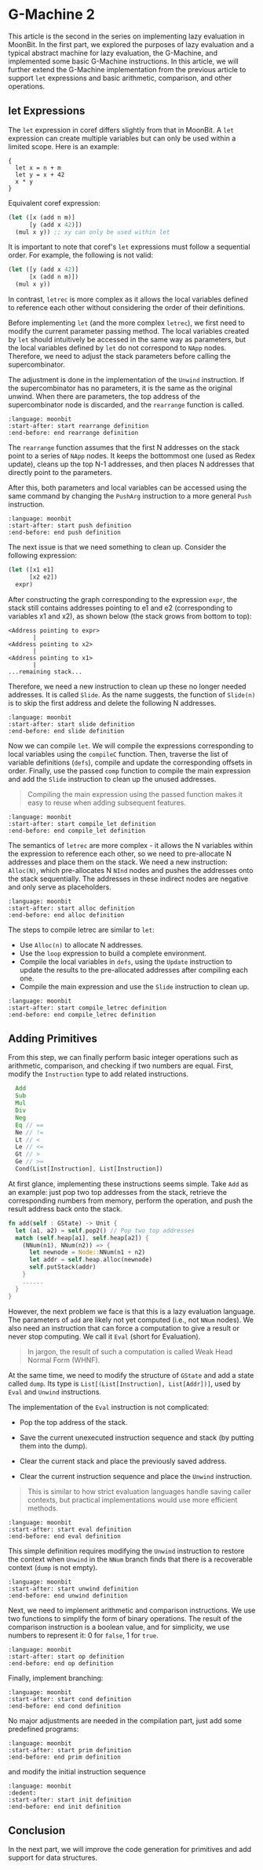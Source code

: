 # G-Machine 2

This article is the second in the series on implementing lazy evaluation in MoonBit. In the first part, we explored the purposes of lazy evaluation and a typical abstract machine for lazy evaluation, the G-Machine, and implemented some basic G-Machine instructions. In this article, we will further extend the G-Machine implementation from the previous article to support `let` expressions and basic arithmetic, comparison, and other operations.

## let Expressions

The `let` expression in coref differs slightly from that in MoonBit. A `let` expression can create multiple variables but can only be used within a limited scope. Here is an example:

```moonbit
{
  let x = n + m
  let y = x + 42
  x * y
}
```

Equivalent coref expression:

```clojure
(let ([x (add n m)]
      [y (add x 42)])
  (mul x y)) ;; xy can only be used within let
```

It is important to note that coref's `let` expressions must follow a sequential order. For example, the following is not valid:

```clojure
(let ([y (add x 42)]
      [x (add n m)])
  (mul x y))
```

In contrast, `letrec` is more complex as it allows the local variables defined to reference each other without considering the order of their definitions.

Before implementing `let` (and the more complex `letrec`), we first need to modify the current parameter passing method. The local variables created by `let` should intuitively be accessed in the same way as parameters, but the local variables defined by `let` do not correspond to `NApp` nodes. Therefore, we need to adjust the stack parameters before calling the supercombinator.

The adjustment is done in the implementation of the `Unwind` instruction. If the supercombinator has no parameters, it is the same as the original unwind. When there are parameters, the top address of the supercombinator node is discarded, and the `rearrange` function is called.

```{literalinclude} /sources/gmachine/src/part2/vm.mbt
:language: moonbit
:start-after: start rearrange definition
:end-before: end rearrange definition
```

The `rearrange` function assumes that the first N addresses on the stack point to a series of `NApp` nodes. It keeps the bottommost one (used as Redex update), cleans up the top N-1 addresses, and then places N addresses that directly point to the parameters.

After this, both parameters and local variables can be accessed using the same command by changing the `PushArg` instruction to a more general `Push` instruction.

```{literalinclude} /sources/gmachine/src/part2/vm.mbt
:language: moonbit
:start-after: start push definition
:end-before: end push definition
```

The next issue is that we need something to clean up. Consider the following expression:

```clojure
(let ([x1 e1]
      [x2 e2])
  expr)
```

After constructing the graph corresponding to the expression `expr`, the stack still contains addresses pointing to e1 and e2 (corresponding to variables x1 and x2), as shown below (the stack grows from bottom to top):

```
<Address pointing to expr>
       |
<Address pointing to x2>
       |
<Address pointing to x1>
       |
...remaining stack...
```

Therefore, we need a new instruction to clean up these no longer needed addresses. It is called `Slide`. As the name suggests, the function of `Slide(n)` is to skip the first address and delete the following N addresses.

```{literalinclude} /sources/gmachine/src/part2/vm.mbt
:language: moonbit
:start-after: start slide definition
:end-before: end slide definition
```

Now we can compile `let`. We will compile the expressions corresponding to local variables using the `compileC` function. Then, traverse the list of variable definitions (`defs`), compile and update the corresponding offsets in order. Finally, use the passed `comp` function to compile the main expression and add the `Slide` instruction to clean up the unused addresses.

> Compiling the main expression using the passed function makes it easy to reuse when adding subsequent features.

```{literalinclude} /sources/gmachine/src/part2/compile.mbt
:language: moonbit
:start-after: start compile_let definition
:end-before: end compile_let definition
```

The semantics of `letrec` are more complex - it allows the N variables within the expression to reference each other, so we need to pre-allocate N addresses and place them on the stack. We need a new instruction: `Alloc(N)`, which pre-allocates N `NInd` nodes and pushes the addresses onto the stack sequentially. The addresses in these indirect nodes are negative and only serve as placeholders.

```{literalinclude} /sources/gmachine/src/part2/vm.mbt
:language: moonbit
:start-after: start alloc definition
:end-before: end alloc definition
```

The steps to compile letrec are similar to `let`:

- Use `Alloc(n)` to allocate N addresses.
- Use the `loop` expression to build a complete environment.
- Compile the local variables in `defs`, using the `Update` instruction to update the results to the pre-allocated addresses after compiling each one.
- Compile the main expression and use the `Slide` instruction to clean up.

```{literalinclude} /sources/gmachine/src/part2/compile.mbt
:language: moonbit
:start-after: start compile_letrec definition
:end-before: end compile_letrec definition
```

## Adding Primitives

From this step, we can finally perform basic integer operations such as arithmetic, comparison, and checking if two numbers are equal. First, modify the `Instruction` type to add related instructions.

```rust
  Add
  Sub
  Mul
  Div
  Neg
  Eq // ==
  Ne // !=
  Lt // <
  Le // <=
  Gt // >
  Ge // >=
  Cond(List[Instruction], List[Instruction])
```

At first glance, implementing these instructions seems simple. Take `Add` as an example: just pop two top addresses from the stack, retrieve the corresponding numbers from memory, perform the operation, and push the result address back onto the stack.

```rust
fn add(self : GState) -> Unit {
  let (a1, a2) = self.pop2() // Pop two top addresses
  match (self.heap[a1], self.heap[a2]) {
    (NNum(n1), NNum(n2)) => {
      let newnode = Node::NNum(n1 + n2)
      let addr = self.heap.alloc(newnode)
      self.putStack(addr)
    }
    ......
  }
}
```

However, the next problem we face is that this is a lazy evaluation language. The parameters of `add` are likely not yet computed (i.e., not `NNum` nodes). We also need an instruction that can force a computation to give a result or never stop computing. We call it `Eval` (short for Evaluation).

> In jargon, the result of such a computation is called Weak Head Normal Form (WHNF).

At the same time, we need to modify the structure of `GState` and add a state called `dump`. Its type is `List[(List[Instruction], List[Addr])]`, used by `Eval` and `Unwind` instructions.

The implementation of the `Eval` instruction is not complicated:

- Pop the top address of the stack.

- Save the current unexecuted instruction sequence and stack (by putting them into the dump).

- Clear the current stack and place the previously saved address.

- Clear the current instruction sequence and place the `Unwind` instruction.

> This is similar to how strict evaluation languages handle saving caller contexts, but practical implementations would use more efficient methods.

```{literalinclude} /sources/gmachine/src/part2/vm.mbt
:language: moonbit
:start-after: start eval definition
:end-before: end eval definition
```

This simple definition requires modifying the `Unwind` instruction to restore the context when `Unwind` in the `NNum` branch finds that there is a recoverable context (`dump` is not empty).

```{literalinclude} /sources/gmachine/src/part2/vm.mbt
:language: moonbit
:start-after: start unwind definition
:end-before: end unwind definition
```

Next, we need to implement arithmetic and comparison instructions. We use two functions to simplify the form of binary operations. The result of the comparison instruction is a boolean value, and for simplicity, we use numbers to represent it: 0 for `false`, 1 for `true`.

```{literalinclude} /sources/gmachine/src/part2/vm.mbt
:language: moonbit
:start-after: start op definition
:end-before: end op definition
```

Finally, implement branching:

```{literalinclude} /sources/gmachine/src/part2/vm.mbt
:language: moonbit
:start-after: start cond definition
:end-before: end cond definition
```

No major adjustments are needed in the compilation part, just add some predefined programs:

```{literalinclude} /sources/gmachine/src/part2/compile.mbt
:language: moonbit
:start-after: start prim definition
:end-before: end prim definition
```

and modify the initial instruction sequence

```{literalinclude} /sources/gmachine/src/part2/top.mbt
:language: moonbit
:dedent:
:start-after: start init definition
:end-before: end init definition
```

## Conclusion

In the next part, we will improve the code generation for primitives and add support for data structures.
